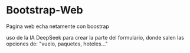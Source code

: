 # Bootstrap-Web

Pagina web echa netamente con boostrap

uso de la IA DeepSeek para crear la parte del formulario, donde salen las opciones de: "vuelo, paquetes, hoteles..."
